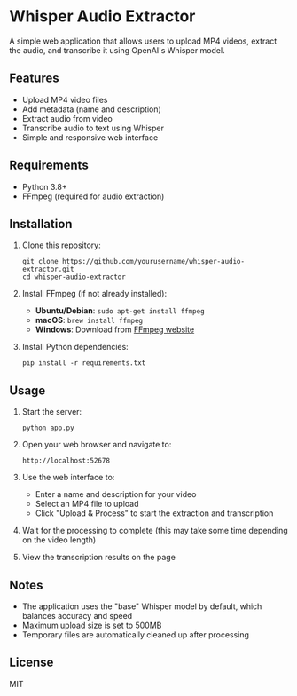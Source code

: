 # Whisper Audio Extractor

A simple web application that allows users to upload MP4 videos, extract the audio, and transcribe it using OpenAI's Whisper model.

## Features

- Upload MP4 video files
- Add metadata (name and description)
- Extract audio from video
- Transcribe audio to text using Whisper
- Simple and responsive web interface

## Requirements

- Python 3.8+
- FFmpeg (required for audio extraction)

## Installation

1. Clone this repository:
   ```
   git clone https://github.com/yourusername/whisper-audio-extractor.git
   cd whisper-audio-extractor
   ```

2. Install FFmpeg (if not already installed):
   - **Ubuntu/Debian**: `sudo apt-get install ffmpeg`
   - **macOS**: `brew install ffmpeg`
   - **Windows**: Download from [FFmpeg website](https://ffmpeg.org/download.html)

3. Install Python dependencies:
   ```
   pip install -r requirements.txt
   ```

## Usage

1. Start the server:
   ```
   python app.py
   ```

2. Open your web browser and navigate to:
   ```
   http://localhost:52678
   ```

3. Use the web interface to:
   - Enter a name and description for your video
   - Select an MP4 file to upload
   - Click "Upload & Process" to start the extraction and transcription

4. Wait for the processing to complete (this may take some time depending on the video length)

5. View the transcription results on the page

## Notes

- The application uses the "base" Whisper model by default, which balances accuracy and speed
- Maximum upload size is set to 500MB
- Temporary files are automatically cleaned up after processing

## License

MIT